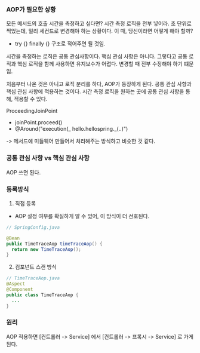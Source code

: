 ### AOP가 필요한 상황

모든 메서드의 호출 시간을 측정하고 싶다면?
시간 측정 로직을 전부 넣어라. 초 단위로 찍었는데, 밀리 세컨드로 변경해야 하는 상황이다. 이 때, 당신이라면 어떻게 해야 할까?

- try {} finally {} 구조로 적어주면 될 것임.

시간을 측정하는 로직은 공통 관심사항이다. 핵심 관심 사항은 아니다.
그렇다고 공통 로직과 핵심 로직을 함께 사용하면 유지보수가 어렵다. 변경할 때 전부 수정해야 하기 떄문임.

처음부터 나온 것은 아니고 로직 분리를 하다, AOP가 등장하게 된다.
공통 관심 사항과 핵심 관심 사항에 적용하는 것이다.
시간 측정 로직을 원하는 곳에 공통 관심 사항을 통해, 적용할 수 있다.

ProceedingJoinPoint

- joinPoint.proceed()
- @Around("execution(_ hello.hellospring._(..)")

-> 메서드에 미들웨어 만들어서 처리해주는 방식하고 비슷한 것 같다.

### 공통 관심 사항 vs 핵심 관심 사항

AOP 쓰면 된다.

### 등록방식

1) 직접 등록

- AOP 설정 여부를 확실하게 알 수 있어, 이 방식이 더 선호된다. 

```java
// SpringConfig.java

@Bean
public TimeTraceAop timeTraceAop() {
  return new TimeTraceAop();
}
```

2) 컴포넌트 스캔 방식

```java
// TimeTraceAop.java
@Aspect
@Component
public class TimeTraceAop {
  ...
}
```

### 원리

AOP 적용하면 [컨트롤러 -> Service] 에서 [컨트롤러 -> 프록시 -> Service] 로 가게 된다.

